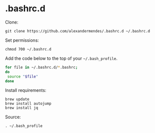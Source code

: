 # .bashrc.d

Clone:

```
git clone https://github.com/alexandermendes/.bashrc.d ~/.bashrc.d
```

Set permissions:

```
chmod 700 ~/.bashrc.d
```

Add the code below to the top of your `~/.bash_profile`.

```bash
for file in ~/.bashrc.d/*.bashrc;
do
 source "$file"
done
```

Install requirements:

```
brew update
brew install autojump
brew install jq
```

Source:

```
. ~/.bash_profile
```
